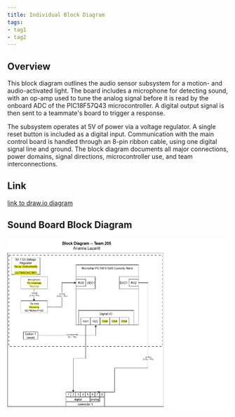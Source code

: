 ```yaml
---
title: Individual Block Diagram
tags:
- tag1
- tag2
---
```


## Overview
This block diagram outlines the audio sensor subsystem for a motion- and audio-activated light. The board includes a microphone for detecting sound, with an op-amp used to tune the analog signal before it is read by the onboard ADC of the PIC18F57Q43 microcontroller. A digital output signal is then sent to a teammate's board to trigger a response.

The subsystem operates at 5V of power via a voltage regulator. A single reset button is included as a digital input. Communication with the main control board is handled through an 8-pin ribbon cable, using one digital signal line and ground. The block diagram documents all major connections, power domains, signal directions, microcontroller use, and team interconnections.

## Link
[link to draw.io diagram](https://github.com/alazaritt/alazaritt.github.io/blob/main/docs/01-Block-Diagram/individual%20block%20diagram.drawio)

## Sound Board Block Diagram 

![Individual Block diagram ](https://github.com/alazaritt/alazaritt.github.io/blob/main/docs/01-Block-Diagram/individual%20block%20diagram1.drawio.png?raw=true)
